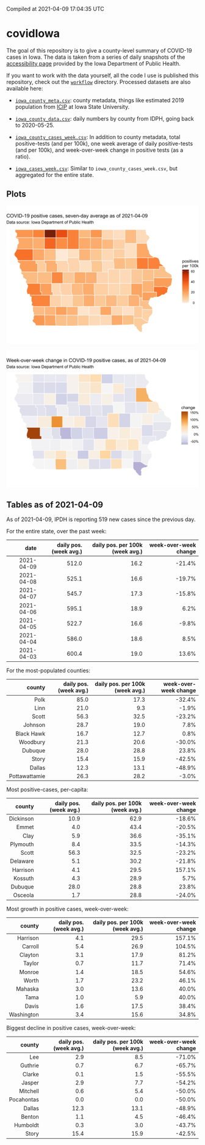 Compiled at 2021-04-09 17:04:35 UTC

<!-- README.md is generated from README.Rmd. Please edit that file -->

# covidIowa

<!-- badges: start -->

<!-- badges: end -->

The goal of this repository is to give a county-level summary of
COVID-19 cases in Iowa. The data is taken from a series of daily
snapshots of the [accessibility
page](https://coronavirus.iowa.gov/pages/access) provided by the Iowa
Department of Public Health.

If you want to work with the data yourself, all the code I use is
published this repository, check out the [`workflow`](workflow)
directory. Processed datasets are also available here:

  - [`iowa_county_meta.csv`](https://raw.githubusercontent.com/ijlyttle/covidIowa/master/workflow/data/99-publish/iowa_county_meta.csv):
    county metadata, things like estimated 2019 population from
    [ICIP](https://www.icip.iastate.edu/tables/population/counties-estimates)
    at Iowa State University.

  - [`iowa_county_data.csv`](https://raw.githubusercontent.com/ijlyttle/covidIowa/master/workflow/data/99-publish/iowa_county_data.csv):
    daily numbers by county from IDPH, going back to 2020-05-25.

  - [`iowa_county_cases_week.csv`](https://raw.githubusercontent.com/ijlyttle/covidIowa/master/workflow/data/99-publish/iowa_county_data.csv):
    In addition to county metadata, total positive-tests (and per 100k),
    one week average of daily positive-tests (and per 100k), and
    week-over-week change in positive tests (as a ratio).

  - [`iowa_cases_week.csv`](https://raw.githubusercontent.com/ijlyttle/covidIowa/master/workflow/data/99-publish/iowa_cases_week.csv):
    Similar to `iowa_county_cases_week.csv`, but aggregated for the
    entire state.

## Plots

![](workflow/data/99-publish/iowa_cases.png)

![](workflow/data/99-publish/iowa_change.png)

## Tables as of 2021-04-09

As of 2021-04-09, IPDH is reporting 519 new cases since the previous
day.

For the entire state, over the past week:

|       date | daily pos. (week avg.) | daily pos. per 100k (week avg.) | week-over-week change |
| ---------: | ---------------------: | ------------------------------: | --------------------: |
| 2021-04-09 |                  512.0 |                            16.2 |               \-21.4% |
| 2021-04-08 |                  525.1 |                            16.6 |               \-19.7% |
| 2021-04-07 |                  545.7 |                            17.3 |               \-15.8% |
| 2021-04-06 |                  595.1 |                            18.9 |                  6.2% |
| 2021-04-05 |                  522.7 |                            16.6 |                \-9.8% |
| 2021-04-04 |                  586.0 |                            18.6 |                  8.5% |
| 2021-04-03 |                  600.4 |                            19.0 |                 13.6% |

For the most-populated counties:

|        county | daily pos. (week avg.) | daily pos. per 100k (week avg.) | week-over-week change |
| ------------: | ---------------------: | ------------------------------: | --------------------: |
|          Polk |                   85.0 |                            17.3 |               \-32.4% |
|          Linn |                   21.0 |                             9.3 |                \-1.9% |
|         Scott |                   56.3 |                            32.5 |               \-23.2% |
|       Johnson |                   28.7 |                            19.0 |                  7.8% |
|    Black Hawk |                   16.7 |                            12.7 |                  0.8% |
|      Woodbury |                   21.3 |                            20.6 |               \-30.0% |
|       Dubuque |                   28.0 |                            28.8 |                 23.8% |
|         Story |                   15.4 |                            15.9 |               \-42.5% |
|        Dallas |                   12.3 |                            13.1 |               \-48.9% |
| Pottawattamie |                   26.3 |                            28.2 |                \-3.0% |

Most positive-cases, per-capita:

|    county | daily pos. (week avg.) | daily pos. per 100k (week avg.) | week-over-week change |
| --------: | ---------------------: | ------------------------------: | --------------------: |
| Dickinson |                   10.9 |                            62.9 |               \-18.6% |
|     Emmet |                    4.0 |                            43.4 |               \-20.5% |
|      Clay |                    5.9 |                            36.6 |               \-35.1% |
|  Plymouth |                    8.4 |                            33.5 |               \-14.3% |
|     Scott |                   56.3 |                            32.5 |               \-23.2% |
|  Delaware |                    5.1 |                            30.2 |               \-21.8% |
|  Harrison |                    4.1 |                            29.5 |                157.1% |
|   Kossuth |                    4.3 |                            28.9 |                  5.7% |
|   Dubuque |                   28.0 |                            28.8 |                 23.8% |
|   Osceola |                    1.7 |                            28.8 |               \-24.0% |

Most growth in positive cases, week-over-week:

|     county | daily pos. (week avg.) | daily pos. per 100k (week avg.) | week-over-week change |
| ---------: | ---------------------: | ------------------------------: | --------------------: |
|   Harrison |                    4.1 |                            29.5 |                157.1% |
|    Carroll |                    5.4 |                            26.9 |                104.5% |
|    Clayton |                    3.1 |                            17.9 |                 81.2% |
|     Taylor |                    0.7 |                            11.7 |                 71.4% |
|     Monroe |                    1.4 |                            18.5 |                 54.6% |
|      Worth |                    1.7 |                            23.2 |                 46.1% |
|    Mahaska |                    3.0 |                            13.6 |                 40.0% |
|       Tama |                    1.0 |                             5.9 |                 40.0% |
|      Davis |                    1.6 |                            17.5 |                 38.4% |
| Washington |                    3.4 |                            15.6 |                 34.8% |

Biggest decline in positive cases, week-over-week:

|     county | daily pos. (week avg.) | daily pos. per 100k (week avg.) | week-over-week change |
| ---------: | ---------------------: | ------------------------------: | --------------------: |
|        Lee |                    2.9 |                             8.5 |               \-71.0% |
|    Guthrie |                    0.7 |                             6.7 |               \-65.7% |
|     Clarke |                    0.1 |                             1.5 |               \-55.5% |
|     Jasper |                    2.9 |                             7.7 |               \-54.2% |
|   Mitchell |                    0.6 |                             5.4 |               \-50.0% |
| Pocahontas |                    0.0 |                             0.0 |               \-50.0% |
|     Dallas |                   12.3 |                            13.1 |               \-48.9% |
|     Benton |                    1.1 |                             4.5 |               \-46.4% |
|   Humboldt |                    0.3 |                             3.0 |               \-43.7% |
|      Story |                   15.4 |                            15.9 |               \-42.5% |
